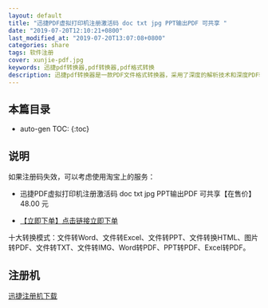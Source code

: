 ```yaml
---
layout: default
title: "迅捷PDF虚拟打印机注册激活码 doc txt jpg PPT输出PDF 可共享 "
date: "2019-07-20T12:10:21+0800"
last_modified_at: "2019-07-20T13:07:08+0800"
categories: share
tags: 软件注册
cover: xunjie-pdf.jpg
keywords: 迅捷pdf转换器,pdf转换器,pdf格式转换
description: 迅捷pdf转换器是一款PDF文件格式转换器，采用了深度的解析技术和深度PDF转换技术的转换核心，能够将PDF文件内容精准的进行转换,能够一次性完成大量PDF格式文件的转换
--- 
```


## 本篇目录

* auto-gen TOC:
{:toc}

## 说明

如果注册码失效，可以考虑使用淘宝上的服务：

* 迅捷PDF虚拟打印机注册激活码 doc txt jpg PPT输出PDF 可共享【在售价】48.00 元

* [【立即下单】点击链接立即下单](https://s.click.taobao.com/t?e=m%3D2%26s%3D9JmKig4MAQkcQipKwQzePOeEDrYVVa64LKpWJ%2Bin0XLjf2vlNIV67ptZQENaYfA0%2FKJpqXxEpU5FzjN9hD2WgqNloZYdv3EG6YKsWt4FgAKVoz8w%2F8flOF9EeTtntI440rU7bvMfl7FrJrhuBn%2FYr%2BUECs2xVtwczRD18rVfQC6EuM7wkVK6rhIjP5Uhv22U%2BiR9fu%2Fpn%2FHKnqFfTOqUR8Yl7w3%2FA2kb&scm=null&pvid=null&app_pvid=59590_11.9.39.235_504_1563595883636&ptl=floorId:17741;app_pvid:59590_11.9.39.235_504_1563595883636&union_lens=lensId:0b0f6818_0e81_16c0d77f477_c57c)

十大转换模式：文件转Word、文件转Excel、文件转PPT、文件转换HTML、图片转PDF、文件转TXT、文件转IMG、Word转PDF、PPT转PDF、Excel转PDF。

## 注册机

[迅捷注册机下载](https://pandasoft.ctfile.com/fs/18453168-365436638)
